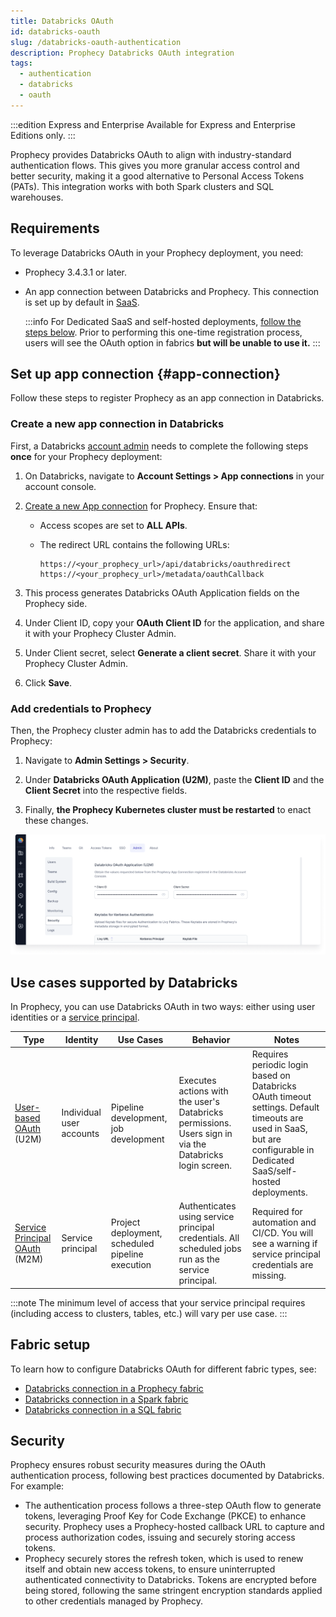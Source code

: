 ```yaml
---
title: Databricks OAuth
id: databricks-oauth
slug: /databricks-oauth-authentication
description: Prophecy Databricks OAuth integration
tags:
  - authentication
  - databricks
  - oauth
---
```


:::edition Express and Enterprise
Available for Express and Enterprise Editions only.
:::

Prophecy provides Databricks OAuth to align with industry-standard authentication flows. This gives you more granular access control and better security, making it a good alternative to Personal Access Tokens (PATs). This integration works with both Spark clusters and SQL warehouses.

## Requirements

To leverage Databricks OAuth in your Prophecy deployment, you need:

- Prophecy 3.4.3.1 or later.
- An app connection between Databricks and Prophecy. This connection is set up by default in [SaaS](https://app.prophecy.io/).

  :::info
  For Dedicated SaaS and self-hosted deployments, [follow the steps below](#app-connection). Prior to performing this one-time registration process, users will see the OAuth option in fabrics **but will be unable to use it.**
  :::

## Set up app connection {#app-connection}

Follow these steps to register Prophecy as an app connection in Databricks.

### Create a new app connection in Databricks

First, a Databricks [account admin](https://docs.databricks.com/en/admin/index.html#what-are-account-admins) needs to complete the following steps **once** for your Prophecy deployment:

1. On Databricks, navigate to **Account Settings > App connections** in your account console.
1. [Create a new App connection](https://docs.databricks.com/en/integrations/enable-disable-oauth.html#enable-custom-oauth-applications-using-the-databricks-ui) for Prophecy. Ensure that:

   - Access scopes are set to **ALL APIs**.
   - The redirect URL contains the following URLs:

     ```
     https://<your_prophecy_url>/api/databricks/oauthredirect
     https://<your_prophecy_url>/metadata/oauthCallback
     ```

1. This process generates Databricks OAuth Application fields on the Prophecy side.
1. Under Client ID, copy your **OAuth Client ID** for the application, and share it with your Prophecy Cluster Admin.
1. Under Client secret, select **Generate a client secret**. Share it with your Prophecy Cluster Admin.
1. Click **Save**.

### Add credentials to Prophecy

Then, the Prophecy cluster admin has to add the Databricks credentials to Prophecy:

1. Navigate to **Admin Settings > Security**.

1. Under **Databricks OAuth Application (U2M)**, paste the **Client ID** and the **Client Secret** into the respective fields.

1. Finally, **the Prophecy Kubernetes cluster must be restarted** to enact these changes.

![Security settings in Prophecy](./img/databricks-oauth-admin.png)

## Use cases supported by Databricks

In Prophecy, you can use Databricks OAuth in two ways: either using user identities or a [service principal](https://docs.databricks.com/aws/en/admin/users-groups/service-principals).

| Type                                                                                          | Identity                 | Use Cases                                        | Behavior                                                                                                | Notes                                                                                                                                                                  |
| --------------------------------------------------------------------------------------------- | ------------------------ | ------------------------------------------------ | ------------------------------------------------------------------------------------------------------- | ---------------------------------------------------------------------------------------------------------------------------------------------------------------------- |
| [User-based OAuth](https://docs.databricks.com/en/dev-tools/auth/oauth-u2m.html) (U2M)        | Individual user accounts | Pipeline development, job development            | Executes actions with the user's Databricks permissions. Users sign in via the Databricks login screen. | Requires periodic login based on Databricks OAuth timeout settings. Default timeouts are used in SaaS, but are configurable in Dedicated SaaS/self-hosted deployments. |
| [Service Principal OAuth](https://docs.databricks.com/en/dev-tools/auth/oauth-m2m.html) (M2M) | Service principal        | Project deployment, scheduled pipeline execution | Authenticates using service principal credentials. All scheduled jobs run as the service principal.     | Required for automation and CI/CD. You will see a warning if service principal credentials are missing.                                                                |

:::note
The minimum level of access that your service principal requires (including access to clusters, tables, etc.) will vary per use case.
:::

## Fabric setup

To learn how to configure Databricks OAuth for different fabric types, see:

- [Databricks connection in a Prophecy fabric](/administration/fabrics/prophecy-fabrics/connections/databricks)
- [Databricks connection in a Spark fabric](/administration/fabrics/Spark-fabrics/databricks/#credentials)
- [Databricks connection in a SQL fabric](/administration/fabrics/sql-fabrics/databricks)

## Security

Prophecy ensures robust security measures during the OAuth authentication process, following best practices documented by Databricks. For example:

- The authentication process follows a three-step OAuth flow to generate tokens, leveraging Proof Key for Code Exchange (PKCE) to enhance security. Prophecy uses a Prophecy-hosted callback URL to capture and process authorization codes, issuing and securely storing access tokens.
- Prophecy securely stores the refresh token, which is used to renew itself and obtain new access tokens, to ensure uninterrupted authenticated connectivity to Databricks. Tokens are encrypted before being stored, following the same stringent encryption standards applied to other credentials managed by Prophecy.
